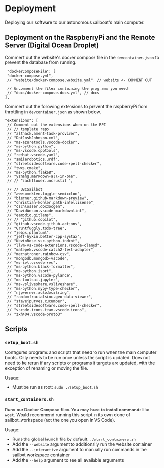 # Deployment

Deploying our software to our autonomous sailboat's main computer.

## Deployment on the RaspberryPi and the Remote Server (Digital Ocean Droplet)

Comment out the website's docker compose file in the `devcontainer.json` to prevent the database from running.

```
 "dockerComposeFile": [
 "docker-compose.yml",
 // "website/docker-compose.website.yml", // website <- COMMENT OUT

 // Uncomment the files containing the programs you need
 // "docs/docker-compose.docs.yml", // docs
],
```

Comment out the following extensions to prevent the raspberryPi from throttling in `devcontainer.json` as shown below.

```
"extensions": [
 // Comment out the extensions when on the RPI
 // // template repo
 // "althack.ament-task-provider",
 // "DotJoshJohnson.xml",
 // "ms-azuretools.vscode-docker",
 // "ms-python.python",
 // "ms-vscode.cpptools",
 // "redhat.vscode-yaml",
 // "smilerobotics.urdf",
 // "streetsidesoftware.code-spell-checker",
 // "twxs.cmake",
 // "ms-python.flake8",
 // "yzhang.markdown-all-in-one",
 // // "zachflower.uncrustif ",

 // // UBCSailbot
 // "awesomektvn.toggle-semicolon",
 // "bierner.github-markdown-preview",
 // "christian-kohler.path-intellisense",
 // "cschlosser.doxdocgen",
 // "DavidAnson.vscode-markdownlint",
 // "eamodio.gitlens",
 // // "github.copilot",
 // "github.vscode-github-actions",
 // "Gruntfuggly.todo-tree",
 // "jebbs.plantuml",
 // "jeff-hykin.better-cpp-syntax",
 // "KevinRose.vsc-python-indent",
 // "llvm-vs-code-extensions.vscode-clangd",
 // "matepek.vscode-catch2-test-adapter",
 // "mechatroner.rainbow-csv",
 // "mongodb.mongodb-vscode",
 // "ms-iot.vscode-ros",
 // "ms-python.black-formatter",
 // "ms-python.isort",
 // "ms-python.vscode-pylance",
 // "ms-toolsai.jupyter",
 // "ms-vsliveshare.vsliveshare",
 // "ms-python.mypy-type-checker",
 // "njpwerner.autodocstring",
 // "randomfractalsinc.geo-data-viewer",
 // "stevejpurves.cucumber",
 // "streetsidesoftware.code-spell-checker",
 // "vscode-icons-team.vscode-icons",
 // "zxh404.vscode-proto3"
```

## Scripts

### `setup_boot.sh`

Configures programs and scripts that need to run when the main computer boots. Only needs to be run once unless the
script is updated. Does not need to be rerun if any scripts or programs it targets are updated, with the exception of
renaming or moving the file.

Usage:

- Must be run as root: `sudo ./setup_boot.sh`

### `start_containers.sh`

Runs our Docker Compose files. You may have to install commands like `wget`.
Would recommend running this script in its own clone of sailbot_workspace (not the one you open in VS Code).

Usage:

- Runs the global launch file by default: `./start_containers.sh`
- Add the `--website` argument to additionally run the website container
- Add the `--interactive` argument to manually run commands in the sailbot workspace container
- Add the `--help` argument to see all available arguments
